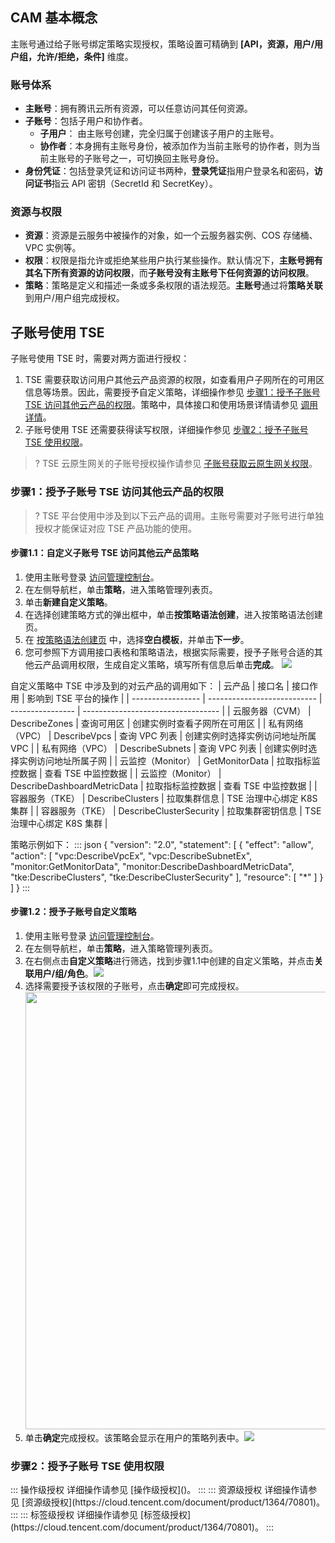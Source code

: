 ## CAM 基本概念

主账号通过给子账号绑定策略实现授权，策略设置可精确到 **[API，资源，用户/用户组，允许/拒绝，条件]** 维度。

### 账号体系

- **主账号**：拥有腾讯云所有资源，可以任意访问其任何资源。
- **子账号**：包括子用户和协作者。
  - **子用户**： 由主账号创建，完全归属于创建该子用户的主账号。
  - **协作者**：本身拥有主账号身份，被添加作为当前主账号的协作者，则为当前主账号的子账号之一，可切换回主账号身份。
- **身份凭证**：包括登录凭证和访问证书两种，**登录凭证**指用户登录名和密码，**访问证书**指云 API 密钥（SecretId 和 SecretKey）。

### 资源与权限

- **资源**：资源是云服务中被操作的对象，如一个云服务器实例、COS 存储桶、VPC 实例等。
- **权限**：权限是指允许或拒绝某些用户执行某些操作。默认情况下，**主账号拥有其名下所有资源的访问权限**，而**子账号没有主账号下任何资源的访问权限**。
- **策略**：策略是定义和描述一条或多条权限的语法规范。**主账号**通过将**策略关联**到用户/用户组完成授权。

## 子账号使用 TSE

子账号使用 TSE 时，需要对两方面进行授权：

1. TSE 需要获取访问用户其他云产品资源的权限，如查看用户子网所在的可用区信息等场景。因此，需要授予自定义策略，详细操作参见 [步骤1：授予子账号 TSE 访问其他云产品的权限](#step1)。策略中，具体接口和使用场景详情请参见 [调用详情](#msg)。
2. 子账号使用 TSE 还需要获得读写权限，详细操作参见 [步骤2：授予子账号 TSE 使用权限](#step1)。

>? TSE 云原生网关的子账号授权操作请参见 [子账号获取云原生网关权限](https://cloud.tencent.com/document/product/1364/72786)。

[](id:step1)
### 步骤1：授予子账号 TSE 访问其他云产品的权限
>? TSE 平台使用中涉及到以下云产品的调用。主账号需要对子账号进行单独授权才能保证对应 TSE 产品功能的使用。

#### 步骤1.1：自定义子账号 TSE 访问其他云产品策略
1. 使用主账号登录 [访问管理控制台](https://console.cloud.tencent.com/cam)。
2. 在左侧导航栏，单击**策略**，进入策略管理列表页。
3. 单击**新建自定义策略**。
4. 在选择创建策略方式的弹出框中，单击**按策略语法创建**，进入按策略语法创建页。
5. 在 [按策略语法创建页](https://console.cloud.tencent.com/cam/policy/createV2) 中，选择**空白模板**，并单击**下一步**。
6. 您可参照下方调用接口表格和策略语法，根据实际需要，授予子账号合适的其他云产品调用权限，生成自定义策略，填写所有信息后单击**完成**。
   <img src="https://qcloudimg.tencent-cloud.cn/raw/a00b7bfbb82ad3ca43d73ff1b09988a7.jpg">

自定义策略中 TSE 中涉及到的对云产品的调用如下：[](id:msg)
| 云产品            | 接口名                      | 接口作用         | 影响到 TSE 平台的操作              |
| ----------------- | --------------------------- | ---------------- | ---------------------------------- |
| 云服务器（CVM）   | DescribeZones               | 查询可用区       | 创建实例时查看子网所在可用区       |
| 私有网络（VPC）   | DescribeVpcs                | 查询 VPC 列表    | 创建实例时选择实例访问地址所属 VPC |
| 私有网络（VPC）   | DescribeSubnets             | 查询 VPC 列表    | 创建实例时选择实例访问地址所属子网 |
| 云监控（Monitor） | GetMonitorData              | 拉取指标监控数据 | 查看 TSE 中监控数据                |
| 云监控（Monitor） | DescribeDashboardMetricData | 拉取指标监控数据 | 查看 TSE 中监控数据                |
| 容器服务（TKE）   | DescribeClusters            | 拉取集群信息     | TSE 治理中心绑定 K8S 集群            |
| 容器服务（TKE）   | DescribeClusterSecurity     | 拉取集群密钥信息 | TSE 治理中心绑定 K8S 集群          |

策略示例如下：
<dx-codeblock>
:::  json
{
  "version": "2.0",
  "statement": [
    {
      "effect": "allow",
      "action": [
        "vpc:DescribeVpcEx",
        "vpc:DescribeSubnetEx",
        "monitor:GetMonitorData",
        "monitor:DescribeDashboardMetricData",
        "tke:DescribeClusters",
        "tke:DescribeClusterSecurity"
      ],
      "resource": [
        "*"
      ]
    }
  ]
}
:::
</dx-codeblock>
#### 步骤1.2：授予子账号自定义策略
1. 使用主账号登录 [访问管理控制台](https://console.cloud.tencent.com/cam)。
2. 在左侧导航栏，单击**策略**，进入策略管理列表页。
3. 在右侧点击**自定义策略**进行筛选，找到步骤1.1中创建的自定义策略，并点击**关联用户/组/角色**。![](https://qcloudimg.tencent-cloud.cn/raw/cac57000257d960e6f34b01b732b36c7.jpg)
4. 选择需要授予该权限的子账号，点击**确定**即可完成授权。<img src="https://qcloudimg.tencent-cloud.cn/raw/4012ea11ccdabf42ef2bf973514fd21a.png" width=700px>
5. 单击**确定**完成授权。该策略会显示在用户的策略列表中。![](https://qcloudimg.tencent-cloud.cn/raw/1e07401ae36ded4a01150d09cacbba31.png)

[](id:step2)
### 步骤2：授予子账号 TSE 使用权限
<dx-tabs>
::: 操作级授权
详细操作请参见 [操作级授权]()。
:::
::: 资源级授权
详细操作请参见 [资源级授权](https://cloud.tencent.com/document/product/1364/70801)。
:::
::: 标签级授权
详细操作请参见 [标签级授权](https://cloud.tencent.com/document/product/1364/70801)。
:::

</dx-tabs>

